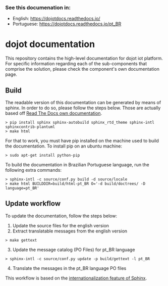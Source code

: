 ### See this documenation in:

- English: https://dojotdocs.readthedocs.io/
- Portuguese: https://dojotdocs.readthedocs.io/pt_BR

# dojot documentation

This repository contains the high-level documentation for dojot iot platform.
For specific information regarding each of the sub-components that comprise the solution,
please check the component's own documentation page.

## Build

The readable version of this documentation can be generated by means of sphinx. In order to
do so, please follow the steps below. Those are actually based off
[Read The Docs own documentation](https://docs.readthedocs.io/en/latest/getting_started.html).

```shell
> pip install sphinx sphinx-autobuild sphinx_rtd_theme sphinx-intl sphinxcontrib-plantuml
> make html

```

For that to work, you must have pip installed on the machine used to build the documentation.
To install pip on an ubuntu machine:

```shell
> sudo apt-get install python-pip
```

To build the documentation in Brazilian Portuguese language, run the following extra commands:

```shell
> sphinx-intl -c source/conf.py build -d source/locale
> make html BUILDDIR=build/html-pt_BR O='-d build/doctrees/ -D language=pt_BR'
```

## Update workflow

To update the documentation, follow the steps below:

1. Update the source files for the english version
2. Extract translatable messages from the english version

```shell
> make gettext
```

3. Update the message catalog (PO Files) for pt_BR language

```shell
> sphinx-intl -c source/conf.py update -p build/gettext -l pt_BR
```

4. Translate the messages in the pt_BR language PO files 

This workflow is based on the [internationalization feature of Sphinx](http://www.sphinx-doc.org/en/stable/intl.html).
